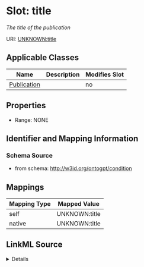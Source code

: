 

# Slot: title


_The title of the publication_



URI: [UNKNOWN:title](UNKNOWN:title)



<!-- no inheritance hierarchy -->





## Applicable Classes

| Name | Description | Modifies Slot |
| --- | --- | --- |
| [Publication](Publication.md) |  |  no  |







## Properties

* Range: NONE





## Identifier and Mapping Information







### Schema Source


* from schema: http://w3id.org/ontogpt/condition




## Mappings

| Mapping Type | Mapped Value |
| ---  | ---  |
| self | UNKNOWN:title |
| native | UNKNOWN:title |




## LinkML Source

<details>
```yaml
name: title
description: The title of the publication
from_schema: http://w3id.org/ontogpt/condition
rank: 1000
alias: title
owner: Publication
domain_of:
- Publication

```
</details>